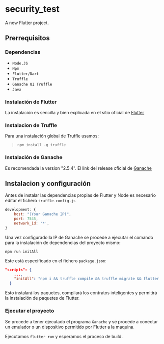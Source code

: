 # security_test

A new Flutter project.
## Prerrequisitos

### Dependencias

- `Node.JS`
- `Npm`
- `Flutter/Dart`
- `Truffle`
- `Ganache UI Truffle`
- `Java`

### Instalación de Flutter

La instalación es sencilla y bien explicada en el sitio oficial de [Flutter](https://esflutter.dev/docs/get-started/install)

### Instalacion de Truffle

Para una instalación global de Truffle usamos:

> `npm install -g truffle`

### Instalación de Ganache

Es recomendada la version "2.5.4". El link del release oficial de [Ganache](https://github.com/trufflesuite/ganache-ui/releases/tag/v2.5.4)

## Instalacion y configuración

Antes de instalar las dependencias propias de Flutter y Node es necesario editar el fichero `truffle-config.js`
```js
development: {
    host: "(Your Ganache IP)",
    port: 7545,
    network_id: '*',
}
```

Una vez configurado la IP de Ganache se procede a ejecutar el comando para la instalación de dependencias del proyecto mismo:

`npm run initAll`

Este está especificado en el fichero `package.json`:

``` json
"scripts": {
    ...,
    "initAll": "npm i && truffle compile && truffle migrate && flutter pub get"
  }
```

Esto instalará los paquetes, compilará los contratos inteligentes y permitirá la instalación de paquetes de Flutter.

### Ejecutar el proyecto

Se procede a tener ejecutado el programa `Ganache` y se procede a conectar un emulador o un dispositivo permitido por Flutter a la maquina. 

Ejecutamos `flutter run` y esperamos el proceso de build.